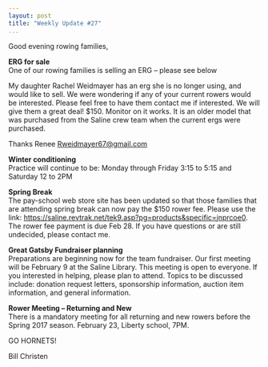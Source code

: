 ```yaml
---
layout: post  
title: "Weekly Update #27"  
...
```


Good evening rowing families,

**ERG for sale**  
One of our rowing families is selling an ERG – please see below

My daughter Rachel Weidmayer has an erg she is no longer using, and
would like to sell. We were wondering if any of your current rowers
would be interested. Please feel free to have them contact me if
interested. We will give them a great deal! $150. Monitor on it works.
It is an older model that was purchased from the Saline crew team when
the current ergs were purchased.

Thanks Renee <Rweidmayer67@gmail.com>

**Winter conditioning**  
Practice will continue to be: Monday through Friday 3:15 to 5:15 and
Saturday 12 to 2PM

**Spring Break**  
The pay-school web store site has been updated so that those families
that are attending spring break can now pay the $150 rower fee. Please
use the link:
<https://saline.revtrak.net/tek9.asp?pg=products&specific=jnprcoe0>. The
rower fee payment is due Feb 28. If you have questions or are still
undecided, please contact me.

**Great Gatsby Fundraiser planning**  
Preparations are beginning now for the team fundraiser. Our first
meeting will be February 9 at the Saline Library. This meeting is open
to everyone. If you interested in helping, please plan to attend. Topics
to be discussed include: donation request letters, sponsorship
information, auction item information, and general information.

**Rower Meeting – Returning and New**  
There is a mandatory meeting for all returning and new rowers before the
Spring 2017 season. February 23, Liberty school, 7PM.

GO HORNETS!

Bill Christen
